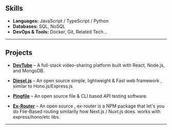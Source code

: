 ## Skills

- **Languages:** JavaScript / TypeScript / Python  
- **Databases:** SQL, NoSQL  
- **DevOps & Tools:** Docker, Git, Related Tech...

---

## Projects

- **[DevTube](https://github.com/pradeepbgs/devtube)** – A full-stack video-sharing platform built with React, Node.js, and MongoDB.  

- **[Diesel.js](https://github.com/pradeepbgs/diesel)** – An open source simple, lightweight & Fast web framework , similar to Hono.js/Express.js  

- **[Pingfile](https://github.com/pradeepbgs/pingfile)** – An open source file & CLI based API testing software.  

- **[Ex-Router](https://github.com/pradeepbgs/ex-router)** – An open source , ex-router is a NPM package that let's you do File-Based routing similarlly how Next.js / Nuxt.js does. 
works with express/hono/etc libs.

---
